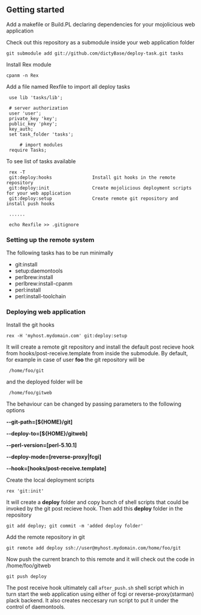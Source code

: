 
## Getting started

Add a makefile or Build.PL declaring dependencies for your mojolicious web application

Check out this repository as a submodule inside your web application folder

    git submodule add git://github.com/dictyBase/deploy-task.git tasks

Install Rex module

    cpanm -n Rex

Add a file named Rexfile to import all deploy tasks

     use lib 'tasks/lib';
     
     # server authorization
     user 'user';
     private_key 'key';
     public_key 'pkey';
     key_auth;
     set task_folder 'tasks';

		 # import modules
     require Tasks;

To see list of tasks available

     rex -T
     git:deploy:hooks               Install git hooks in the remote repository
     git:deploy:init                Create mojolicious deployment scripts for your web application
     git:deploy:setup               Create remote git repository and install push hooks

     ......

     echo Rexfile >> .gitignore

### Setting up the remote system
The following tasks has to be run minimally

+ git:install
+ setup:daemontools
+ perlbrew:install
+ perlbrew:install-cpanm
+ perl:install
+ perl:install-toolchain


### Deploying web application

Install the git hooks

    rex -H 'myhost.mydomain.com' git:deploy:setup 

It will create a remote git repository and install the default post recieve hook from
hooks/post-receive.template from inside the submodule. By default, for example in case
of user __foo__ the git repository will be 

     /home/foo/git

and the deployed folder will be

     /home/foo/gitweb

The behaviour can be changed by passing parameters to the following options 

__--git-path=[${HOME}/git]__

__--deploy-to=[${HOME}/gitweb]__

__--perl-version=[perl-5.10.1]__

__--deploy-mode=[reverse-proxy|fcgi]__

__--hook=[hooks/post-receive.template]__


Create the local deployment scripts

    rex 'git:init'

It will create a **deploy** folder and copy bunch of shell scripts that could be invoked
by the git post recieve hook. Then add this **deploy** folder in the repository

    git add deploy; git commit -m 'added deploy folder'

Add the remote repository in git

    git remote add deploy ssh://user@myhost.mydomain.com/home/foo/git

Now push the current branch to this remote and it will check out the code in
/home/foo/gitweb

    git push deploy

The post receive hook ultimately call ```after_push.sh``` shell script which in turn start
the web application using either of fcgi or reverse-proxy(starman) plack backend. It also
creates neccesary run script to put it under the control of daemontools.
